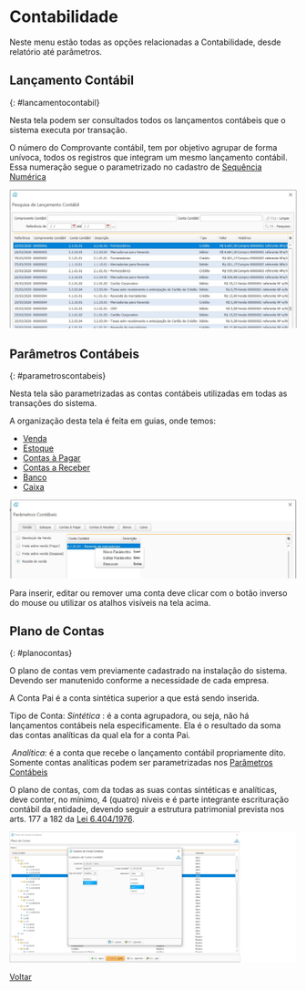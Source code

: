# Contabilidade

Neste menu estão todas as opções relacionadas a Contabilidade, desde relatório até parâmetros.



## Lançamento Contábil

{: #lancamentocontabil}

Nesta tela podem ser consultados todos os lançamentos contábeis que o sistema executa por transação.

O número do Comprovante contábil, tem por objetivo agrupar de forma unívoca, todos os registros que integram um mesmo lançamento contábil. Essa numeração segue o parametrizado no cadastro de [Sequência Numérica](sistema_sequencia_numerica.md)

![](images/contabilidade_lancamento_contabil.jpg)



## Parâmetros Contábeis 

{: #parametroscontabeis}

Nesta tela são parametrizadas as contas contábeis utilizadas em todas as transações do sistema.

A organização desta tela é feita em guias, onde temos:

- [Venda](contabilidade_parametro_contabil_venda.md)
- [Estoque](contabilidade_parametro_contabil_estoque.md)
- [Contas à Pagar](contabilidade_parametro_contabil_contas_pagar.md)
- [Contas a Receber](contabilidade_parametro_contabil_contas_receber.md)
- [Banco](contabilidade_parametro_contabil_banco.md)
- [Caixa](contabilidade_parametro_contabil_caixa.md)



![](images/contabilidade_parametro_contabil.jpg)



Para inserir, editar ou remover uma conta deve clicar com o botão inverso do mouse ou utilizar os atalhos  visíveis na tela acima.





## Plano de Contas

{: #planocontas}

O plano de contas vem previamente cadastrado na instalação do sistema. Devendo ser manutenido conforme a necessidade de cada empresa.

A Conta Pai é a conta sintética superior a que está sendo inserida.

Tipo de Conta: *Sintética* : é a conta agrupadora, ou seja, não há lançamentos contábeis nela especificamente. Ela é o resultado da soma das contas analíticas da qual ela for a conta Pai.

​                            *Analítica*: é a conta que recebe o lançamento contábil propriamente dito. Somente contas analíticas podem ser parametrizadas nos [Parâmetros Contábeis](contabilidade.md#parametroscontabeis)

O plano de contas, com da todas as suas contas sintéticas e analíticas, deve conter, no mínimo, 4 (quatro) níveis e é parte integrante escrituração contábil da entidade, devendo seguir a estrutura patrimonial prevista nos arts. 177 a 182 da [Lei 6.404/1976](http://www.normaslegais.com.br/legislacao/contabil/lei6404_1976.htm).



![](images/contabilidade_plano_contas.jpg)





[Voltar](index.md)